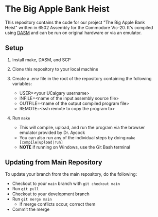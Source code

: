 # The Big Apple Bank Heist

This repository contains the code for our project "The Big Apple Bank Heist" written in 6502 Assembly for the Commodore Vic-20. It's compiled using [DASM](https://github.com/dasm-assembler/dasm) and can be run on original hardware or via an emulator.

## Setup
1. Install make, DASM, and SCP

2. Clone this repository to your local machine

3. Create a .env file in the root of the repository containing the following variables:
    - USER=\<your UCalgary username\>
    - INFILE=\<name of the input assembly source file\>
    - OUTFILE=\<name of the output compiled program file\>
    - REMOTE=\<ssh remote to copy the program to\>

4. Run `make`
    - This will compile, upload, and run the program via the browser emulator provided by Dr. Aycock
    - You can also run any of the individual steps by doing `make [compile|upload|run]`
    - **NOTE** if running on Windows, use the Git Bash terminal

## Updating from Main Repository
To update your branch from the main repository, do the following:
- Checkout to your `main` branch with `git checkout main`
- Run `git pull`
- Checkout to your development branch
- Run `git merge main`
    - If merge conflicts occur, correct them
- Commit the merge